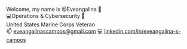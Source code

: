 Welcome, my name is @Eveangalina 🤍 <br/>
💻Operations & Cybersecurity :book:  <br/>
United States Marine Corps Veteran <br/>
:mailbox: eveangalinascampos@gmail.com :computer: [linkedin.com/in/eveangalina-s-campos](https://www.linkedin.com/in/eveangalina-s-campos-b42346176)

<!---
Eveangalina/Eveangalina is a ✨ special ✨ repository because its `README.md` (this file) appears on your GitHub profile.
You can click the Preview link to take a look at your changes.
--->

